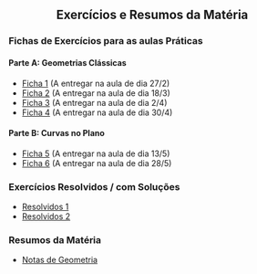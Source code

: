
<h2 align="center"> Exercícios e Resumos da Matéria</h2>  

### Fichas de Exercícios para as aulas Práticas

#### Parte A: Geometrias Clássicas
- [Ficha 1](http://cfloren.wdfiles.com/local--files/ensino/Ficha1.pdf) (A entregar na aula de dia 27/2)
- [Ficha 2](http://cfloren.wdfiles.com/local--files/ensino/Ficha2.pdf) (A entregar na aula de dia 18/3)
- [Ficha 3](http://cfloren.wdfiles.com/local--files/ensino/Ficha3.pdf) (A entregar na aula de dia 2/4)
- [Ficha 4](http://cfloren.wdfiles.com/local--files/ensino/Ficha4.pdf) (A entregar na aula de dia 30/4)

#### Parte B: Curvas no Plano
- [Ficha 5](http://cfloren.wdfiles.com/local--files/ensino/Ficha5.pdf) (A entregar na aula de dia 13/5)
- [Ficha 6](http://cfloren.wdfiles.com/local--files/ensino/Ficha6.pdf) (A entregar na aula de dia 28/5)


### Exercícios Resolvidos / com Soluções

- [Resolvidos 1](http://cfloren.wdfiles.com/local--files/ensino/Resolvidos1.pdf) 
- [Resolvidos 2](http://cfloren.wdfiles.com/local--files/ensino/Resolvidos2.pdf) 
<!-- ### Exercícios Adicionais -->

### Resumos da Matéria
- [Notas de Geometria](http://cfloren.wdfiles.com/local--files/ensino/Geometria-2025.pdf)
